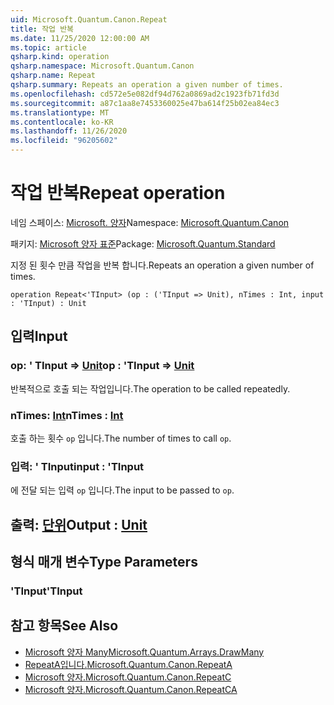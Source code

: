 ```yaml
---
uid: Microsoft.Quantum.Canon.Repeat
title: 작업 반복
ms.date: 11/25/2020 12:00:00 AM
ms.topic: article
qsharp.kind: operation
qsharp.namespace: Microsoft.Quantum.Canon
qsharp.name: Repeat
qsharp.summary: Repeats an operation a given number of times.
ms.openlocfilehash: cd572e5e082df94d762a0869ad2c1923fb71fd3d
ms.sourcegitcommit: a87c1aa8e7453360025e47ba614f25b02ea84ec3
ms.translationtype: MT
ms.contentlocale: ko-KR
ms.lasthandoff: 11/26/2020
ms.locfileid: "96205602"
---
```

# <a name="repeat-operation"></a><span data-ttu-id="72b00-102">작업 반복</span><span class="sxs-lookup"><span data-stu-id="72b00-102">Repeat operation</span></span>

<span data-ttu-id="72b00-103">네임 스페이스: [Microsoft. 양자](xref:Microsoft.Quantum.Canon)</span><span class="sxs-lookup"><span data-stu-id="72b00-103">Namespace: [Microsoft.Quantum.Canon](xref:Microsoft.Quantum.Canon)</span></span>

<span data-ttu-id="72b00-104">패키지: [Microsoft 양자 표준](https://nuget.org/packages/Microsoft.Quantum.Standard)</span><span class="sxs-lookup"><span data-stu-id="72b00-104">Package: [Microsoft.Quantum.Standard](https://nuget.org/packages/Microsoft.Quantum.Standard)</span></span>


<span data-ttu-id="72b00-105">지정 된 횟수 만큼 작업을 반복 합니다.</span><span class="sxs-lookup"><span data-stu-id="72b00-105">Repeats an operation a given number of times.</span></span>

```qsharp
operation Repeat<'TInput> (op : ('TInput => Unit), nTimes : Int, input : 'TInput) : Unit
```


## <a name="input"></a><span data-ttu-id="72b00-106">입력</span><span class="sxs-lookup"><span data-stu-id="72b00-106">Input</span></span>

### <a name="op--tinput--unit"></a><span data-ttu-id="72b00-107">op: ' TInput => [Unit](xref:microsoft.quantum.lang-ref.unit)</span><span class="sxs-lookup"><span data-stu-id="72b00-107">op : 'TInput => [Unit](xref:microsoft.quantum.lang-ref.unit)</span></span> 

<span data-ttu-id="72b00-108">반복적으로 호출 되는 작업입니다.</span><span class="sxs-lookup"><span data-stu-id="72b00-108">The operation to be called repeatedly.</span></span>


### <a name="ntimes--int"></a><span data-ttu-id="72b00-109">nTimes: [Int](xref:microsoft.quantum.lang-ref.int)</span><span class="sxs-lookup"><span data-stu-id="72b00-109">nTimes : [Int](xref:microsoft.quantum.lang-ref.int)</span></span>

<span data-ttu-id="72b00-110">호출 하는 횟수 `op` 입니다.</span><span class="sxs-lookup"><span data-stu-id="72b00-110">The number of times to call `op`.</span></span>


### <a name="input--tinput"></a><span data-ttu-id="72b00-111">입력: ' TInput</span><span class="sxs-lookup"><span data-stu-id="72b00-111">input : 'TInput</span></span>

<span data-ttu-id="72b00-112">에 전달 되는 입력 `op` 입니다.</span><span class="sxs-lookup"><span data-stu-id="72b00-112">The input to be passed to `op`.</span></span>



## <a name="output--unit"></a><span data-ttu-id="72b00-113">출력: [단위](xref:microsoft.quantum.lang-ref.unit)</span><span class="sxs-lookup"><span data-stu-id="72b00-113">Output : [Unit](xref:microsoft.quantum.lang-ref.unit)</span></span>



## <a name="type-parameters"></a><span data-ttu-id="72b00-114">형식 매개 변수</span><span class="sxs-lookup"><span data-stu-id="72b00-114">Type Parameters</span></span>

### <a name="tinput"></a><span data-ttu-id="72b00-115">'TInput</span><span class="sxs-lookup"><span data-stu-id="72b00-115">'TInput</span></span>



## <a name="see-also"></a><span data-ttu-id="72b00-116">참고 항목</span><span class="sxs-lookup"><span data-stu-id="72b00-116">See Also</span></span>

- [<span data-ttu-id="72b00-117">Microsoft 양자 Many</span><span class="sxs-lookup"><span data-stu-id="72b00-117">Microsoft.Quantum.Arrays.DrawMany</span></span>](xref:Microsoft.Quantum.Arrays.DrawMany)
- [<span data-ttu-id="72b00-118">RepeatA입니다.</span><span class="sxs-lookup"><span data-stu-id="72b00-118">Microsoft.Quantum.Canon.RepeatA</span></span>](xref:Microsoft.Quantum.Canon.RepeatA)
- [<span data-ttu-id="72b00-119">Microsoft 양자.</span><span class="sxs-lookup"><span data-stu-id="72b00-119">Microsoft.Quantum.Canon.RepeatC</span></span>](xref:Microsoft.Quantum.Canon.RepeatC)
- [<span data-ttu-id="72b00-120">Microsoft 양자.</span><span class="sxs-lookup"><span data-stu-id="72b00-120">Microsoft.Quantum.Canon.RepeatCA</span></span>](xref:Microsoft.Quantum.Canon.RepeatCA)